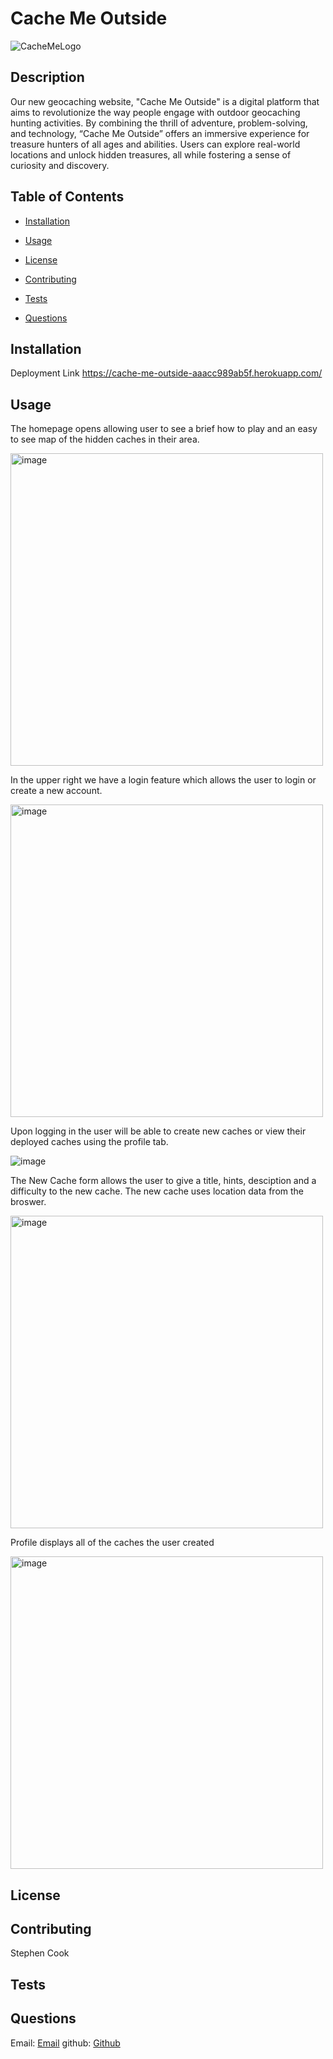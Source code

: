   # Cache Me Outside
 
 ![CacheMeLogo](https://github.com/StephenCodesStuff/Cache-Me-Outside/assets/122505441/c4e5dfff-8022-4b4e-96a8-23208754a7b2)

  ## Description
  
 Our new geocaching website, "Cache Me Outside" is a digital platform that aims to revolutionize the way people engage with outdoor geocaching hunting activities. By combining the thrill of adventure, problem-solving, and technology, “Cache Me Outside” offers an immersive experience for treasure hunters of all ages and abilities. Users can explore real-world locations and unlock hidden treasures, all while fostering a sense of curiosity and discovery.
  
  ## Table of Contents 
  
  * [Installation](#installation)
  
  * [Usage](#usage)
  
  * [License](#license)
  
  * [Contributing](#contributing)
  
  * [Tests](#tests)
  
  * [Questions](#questions)
  
  ## Installation
  Deployment Link
  https://cache-me-outside-aaacc989ab5f.herokuapp.com/ 

  ## Usage
  The homepage opens allowing user to see a brief how to play and an easy to see map of the hidden caches in their area.
  
  <img width="500" alt="image" src="https://github.com/StephenCodesStuff/Cache-Me-Outside/assets/122505441/1809d588-fa5c-4b59-bb69-4ba1f88701e3">

  In the upper right we have a login feature which allows the user to login or create a new account. 

  <img width="500" alt="image" src="https://github.com/StephenCodesStuff/Cache-Me-Outside/assets/122505441/d54b0dbf-bf53-4eb3-8acb-91a5830aff8f">

  Upon logging in the user will be able to create new caches or view their deployed caches using the profile tab.

  ![image](https://github.com/StephenCodesStuff/Cache-Me-Outside/assets/122505441/76301612-b6cf-4c2f-9e05-4893e3da361c)

  The New Cache form allows the user to give a title, hints, desciption and a difficulty to the new cache. The new cache uses location data from the broswer. 
  
  <img width="500" alt="image" src="https://github.com/StephenCodesStuff/Cache-Me-Outside/assets/122505441/1f57aa1b-f36f-4baf-9299-ae5d58175409">

  Profile displays all of the caches the user created
  
  <img width="500" alt="image" src="https://github.com/StephenCodesStuff/Cache-Me-Outside/assets/122505441/bc298749-b072-4a94-89f9-eada2d7d8083">

  
  ## License


  
  
    
  ## Contributing
  Stephen Cook
  
  
  ## Tests
  

  
  
  ## Questions
  
  Email: [Email](mailto:spcook23@gmail.com)
  github: [Github](https://github.com/stephencodesstuff)
